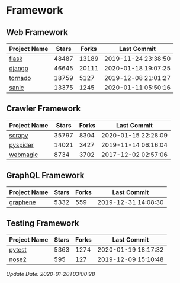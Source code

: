 # Framework

## Web Framework

| Project Name | Stars | Forks | Last Commit |
| ------------ | ----- | ----- | ----------- |
| [flask](https://github.com/pallets/flask) | 48487 | 13189 | 2019-11-24 23:38:50 |
| [django](https://github.com/django/django) | 46645 | 20111 | 2020-01-18 19:07:25 |
| [tornado](https://github.com/tornadoweb/tornado) | 18759 | 5127 | 2019-12-08 21:01:27 |
| [sanic](https://github.com/huge-success/sanic) | 13375 | 1245 | 2020-01-11 05:50:16 |

## Crawler Framework

| Project Name | Stars | Forks | Last Commit |
| ------------ | ----- | ----- | ----------- |
| [scrapy](https://github.com/scrapy/scrapy) | 35797 | 8304 | 2020-01-15 22:28:09 |
| [pyspider](https://github.com/binux/pyspider) | 14021 | 3427 | 2019-11-14 06:16:04 |
| [webmagic](https://github.com/code4craft/webmagic) | 8734 | 3702 | 2017-12-02 02:57:06 |

## GraphQL Framework

| Project Name | Stars | Forks | Last Commit |
| ------------ | ----- | ----- | ----------- |
| [graphene](https://github.com/graphql-python/graphene) | 5332 | 559 | 2019-12-31 14:08:30 |

## Testing Framework

| Project Name | Stars | Forks | Last Commit |
| ------------ | ----- | ----- | ----------- |
| [pytest](https://github.com/pytest-dev/pytest) | 5363 | 1274 | 2020-01-19 18:17:32 |
| [nose2](https://github.com/nose-devs/nose2) | 595 | 127 | 2019-12-09 15:10:48 |

*Update Date: 2020-01-20T03:00:28*